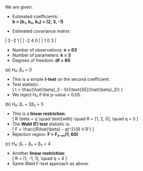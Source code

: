 We are given:

- Estimated coefficients:  
  **b = (b₁, b₂, b₃) = (2, 3, -1)**

- Estimated covariance matrix:

| 3 -2 1 | | -2 4 0 | | 1 0 3 |


- Number of observations: **n = 63**  
- Number of parameters: **k = 3**  
- Degrees of freedom: **df = 60**


(a) H₀: β₂ = 0

- This is a simple **t-test** on the second coefficient.
- Test statistic:  
  \[
  t = \frac{\hat{\beta}_2 - 0}{\text{SE}(\hat{\beta}_2)}
  \]
- We reject H₀ if the p-value < 0.05.

(b) H₀: β₁ + 2β₂ = 5

- This is a **linear restriction**:  
  \[
  R \beta = q \quad \text{with} \quad R = [1, 2, 0], \quad q = 5
  \]
- The **Wald (F) test** statistic is:  
  \[
  F = \frac{(R\hat{\beta} - q)^2}{R V R'}
  \]
- Rejection region: **F > F₀.₀₅(1, 60)**


(c) H₀: β₁ − β₂ + β₃ = 4

- Another **linear restriction**:  
  \[
  R = [1, -1, 1], \quad q = 4
  \]
- Same Wald F-test approach as above.
